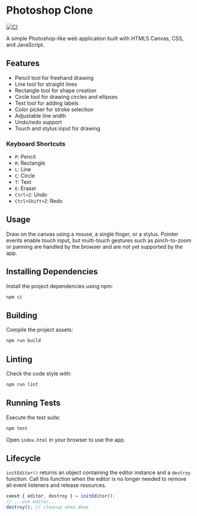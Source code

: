 # Photoshop Clone

[![CI](https://github.com/OWNER/REPO/actions/workflows/ci.yml/badge.svg?branch=main)](https://github.com/OWNER/REPO/actions/workflows/ci.yml)

A simple Photoshop-like web application built with HTML5 Canvas, CSS, and JavaScript.

## Features

- Pencil tool for freehand drawing
- Line tool for straight lines
- Rectangle tool for shape creation
- Circle tool for drawing circles and ellipses
- Text tool for adding labels
- Color picker for stroke selection
- Adjustable line width
- Undo/redo support
- Touch and stylus input for drawing

### Keyboard Shortcuts

- `P`: Pencil
- `R`: Rectangle
- `L`: Line
- `C`: Circle
- `T`: Text
- `E`: Eraser
- `Ctrl+Z`: Undo
- `Ctrl+Shift+Z`: Redo


## Usage

Draw on the canvas using a mouse, a single finger, or a stylus. Pointer events
enable touch input, but multi-touch gestures such as pinch-to-zoom or panning
are handled by the browser and are not yet supported by the app.

## Installing Dependencies

Install the project dependencies using npm:

```bash
npm ci
```

## Building

Compile the project assets:

```bash
npm run build
```

## Linting

Check the code style with:

```bash
npm run lint
```

## Running Tests

Execute the test suite:

```bash
npm test
```

Open `index.html` in your browser to use the app.

## Lifecycle

`initEditor()` returns an object containing the editor instance and a `destroy` function.
Call this function when the editor is no longer needed to remove all event listeners and release resources.

```ts
const { editor, destroy } = initEditor();
// ...use editor...
destroy(); // cleanup when done
```
